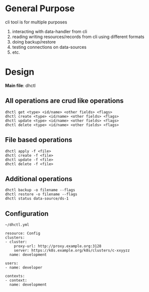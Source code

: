 # General Purpose
cli tool is for multiple purposes
1. interacting with data-handler from cli
2. reading writing resources/records from cli using different formats
3. doing backup/restore
4. testing connections on data-sources
5. etc.


# Design
**Main file**: dhctl

## All operations are crud like operations

```
dhctl get <type> <id/name> <other fields> <flags>
dhctl create <type> <id/name> <other fields> <flags>
dhctl update <type> <id/name> <other fields> <flags>
dhctl delete <type> <id/name> <other fields> <flags>
```

## File based operations
```
dhctl apply -f <file>
dhctl create -f <file>
dhctl update -f <file>
dhctl delete -f <file>
```

## Additional operations
```
dhctl backup -o filename --flags
dhctl restore -o filename --flags
dhctl status data-source/ds-1
```

## Configuration
```
~/dhctl.yml

resource: Config
clusters:
- cluster:
    proxy-url: http://proxy.example.org:3128
    server: https://k8s.example.org/k8s/clusters/c-xxyyzz
  name: development

users:
- name: developer

contexts:
- context:
  name: development
```



